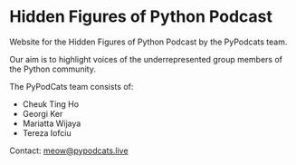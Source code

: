 # Hidden Figures of Python Podcast

Website for the Hidden Figures of Python Podcast by the PyPodcats team.

Our aim is to highlight voices of the underrepresented group members of the
Python community.

The PyPodCats team consists of:

- Cheuk Ting Ho
- Georgi Ker
- Mariatta Wijaya
- Tereza Iofciu

Contact: meow@pypodcats.live

